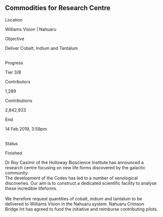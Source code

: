 ## Commodities for Research Centre

Location

Williams Vision \| Nahuaru

Objective

Deliver Cobalt, Indium and Tantalum

\
Progress

Tier 3/8

Contributors

1,289

Contributions

2,842,933

End

14 Feb 2019, 3:59pm

\
Status

Finished

Dr Roy Casimir of the Holloway Bioscience Institute has announced a
research centre focusing on new life forms discovered by the galactic
community:\
The development of the Codex has led to a number of xenological
discoveries. Our aim is to construct a dedicated scientific facility to
analyse these incredible lifeforms.\
\
We therefore request quantities of cobalt, indium and tantalum to be
delivered to Williams Vision in the Nahuaru system. Nahuaru Crimson
Bridge Int has agreed to fund the initiative and reimburse contributing
pilots.
